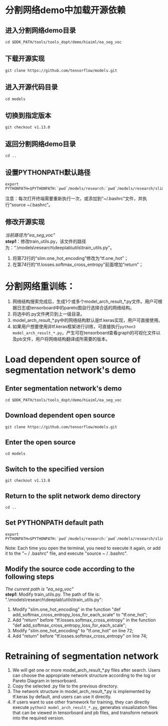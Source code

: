 # 分割网络demo中加载开源依赖
## 进入分割网络demo目录
```{r, engine='bash', count_lines}
cd $DDK_PATH/tools/tools_dopt/demo/hiaiml/ea_seg_voc
```
## 下载开源实现
```{r, engine='bash', count_lines}
git clone https://github.com/tensorflow/models.git
```
## 进入开源代码目录
```{r, engine='bash', count_lines}
cd models
```
## 切换到指定版本
```{r, engine='bash', count_lines}
git checkout v1.13.0
```
## 返回分割网络demo目录
```{r, engine='bash', count_lines}
cd ..
```
## 设置PYTHONPATH默认路径
```{r, engine='bash', count_lines}
export PYTHONPATH=$PYTHONPATH:`pwd`/models/research:`pwd`/models/research/slim
```
注意：每次打开终端需要重新执行一次，或添加到“~/.bashrc”文件，并执行“source ~/.bashrc”。
## 修改开源实现
*当前路径为“ea_seg_voc”*  
**step1**：修改train_utils.py，该文件的路径为：“.\models\research\deeplab\utils\train_utils.py”。
1. 将第72行的“slim.one_hot_encoding”修改为“tf.one_hot”；
2. 在第74行的“tf.losses.softmax_cross_entropy”前面增加“return”；

# 分割网络重训练：
1. 网络结构搜索完成后，生成1个或多个model_arch_result_*.py文件。用户可根据日志或tensorboard中的pareto图自行选择合适的网络结构。
2. 将选中的.py文件拷贝到上一级目录。
3. model_arch_result_*.py中的网络结构默认是tf.keras实现，用户可直接使用。
4. 如果用户想要使用非tf.keras框架进行训练，可直接执行```python3 model_arch_result_*.py```，产生可在tensorboard查看graph的可视化文件以及pb文件，用户将网络结构翻译成所需要的版本。

# Load dependent open source of segmentation network's demo
## Enter segmentation network's demo
```{r, engine='bash', count_lines}
cd $DDK_PATH/tools/tools_dopt/demo/hiaiml/ea_seg_voc
```
## Download dependent open source
```{r, engine='bash', count_lines}
git clone https://github.com/tensorflow/models.git
```
## Enter the open source
```{r, engine='bash', count_lines}
cd models
```
## Switch to the specified version
```{r, engine='bash', count_lines}
git checkout v1.13.0
```
## Return to the split network demo directory
```{r, engine='bash', count_lines}
cd ..
```
## Set PYTHONPATH default path
```{r, engine='bash', count_lines}
export PYTHONPATH=$PYTHONPATH:`pwd`/models/research:`pwd`/models/research/slim
```
Note: Each time you open the terminal, you need to execute it again, or add it to the "~ / .bashrc" file, and execute "source ~ / .bashrc".
## Modify the source code according to the following steps  
*The current path is "ea_seg_voc"*    
**step1**: Modify train_utils.py. The path of file is: ".\models\research\deeplab\utils\train_utils.py":
1. Modify "slim.one_hot_encoding" in the function "def add_softmax_cross_entropy_loss_for_each_scale" to "tf.one_hot";
2. Add "return" before "tf.losses.softmax_cross_entropy" in the function "def add_softmax_cross_entropy_loss_for_each_scale";
1. Modify "slim.one_hot_encoding" to "tf.one_hot" on line 72;
2. Add "return" before "tf.losses.softmax_cross_entropy" on line 74;

# Retraining of segmentation network
1. We will get one or more model_arch_result_*.py files after search. Users can choose the appropriate network structure according to the log or Pareto Diagram in tensorboard.
2. Copy the selected .py file to the previous directory.
3. The network structure in model_arch_result_*.py is implemented by tf.keras by default, and users can use it directly.
4. If users want to use other framework for training, they can directly execute ```python3 model_arch_result_*.py```, generates visualization files that can be viewed in tensorboard and pb files, and transform network into the required version.
